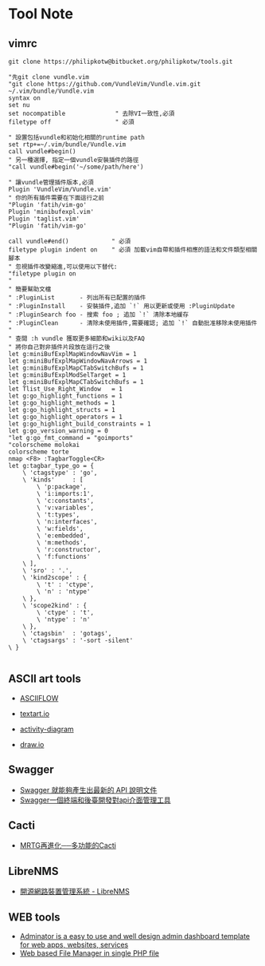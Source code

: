 Tool Note
=======



vimrc
----------

```
git clone https://philipkotw@bitbucket.org/philipkotw/tools.git

```

```
"先git clone vundle.vim
"git clone https://github.com/VundleVim/Vundle.vim.git ~/.vim/bundle/Vundle.vim
syntax on
set nu
set nocompatible              " 去除VI一致性,必須
filetype off                  " 必須

" 設置包括vundle和初始化相關的runtime path
set rtp+=~/.vim/bundle/Vundle.vim
call vundle#begin()
" 另一種選擇, 指定一個vundle安裝插件的路徑
"call vundle#begin('~/some/path/here')

" 讓vundle管理插件版本,必須
Plugin 'VundleVim/Vundle.vim'
" 你的所有插件需要在下面這行之前
"Plugin 'fatih/vim-go'
Plugin 'minibufexpl.vim'
Plugin 'taglist.vim'
"Plugin 'fatih/vim-go'

call vundle#end()            " 必須
filetype plugin indent on    " 必須 加載vim自帶和插件相應的語法和文件類型相關腳本
" 忽視插件改變縮進,可以使用以下替代:
"filetype plugin on
"
" 簡要幫助文檔
" :PluginList       - 列出所有已配置的插件
" :PluginInstall    - 安裝插件,追加 `!` 用以更新或使用 :PluginUpdate
" :PluginSearch foo - 搜索 foo ; 追加 `!` 清除本地緩存
" :PluginClean      - 清除未使用插件,需要確認; 追加 `!` 自動批准移除未使用插件
"
" 查閱 :h vundle 獲取更多細節和wiki以及FAQ
" 將你自己對非插件片段放在這行之後
let g:miniBufExplMapWindowNavVim = 1
let g:miniBufExplMapWindowNavArrows = 1
let g:miniBufExplMapCTabSwitchBufs = 1
let g:miniBufExplModSelTarget = 1
let g:miniBufExplMapCTabSwitchBufs = 1
let Tlist_Use_Right_Window   = 1
let g:go_highlight_functions = 1
let g:go_highlight_methods = 1
let g:go_highlight_structs = 1
let g:go_highlight_operators = 1
let g:go_highlight_build_constraints = 1
let g:go_version_warning = 0
"let g:go_fmt_command = "goimports"
"colorscheme molokai
colorscheme torte
nmap <F8> :TagbarToggle<CR>
let g:tagbar_type_go = {
    \ 'ctagstype' : 'go',
    \ 'kinds'     : [
        \ 'p:package',
        \ 'i:imports:1',
        \ 'c:constants',
        \ 'v:variables',
        \ 't:types',
        \ 'n:interfaces',
        \ 'w:fields',
        \ 'e:embedded',
        \ 'm:methods',
        \ 'r:constructor',
        \ 'f:functions'
    \ ],
    \ 'sro' : '.',
    \ 'kind2scope' : {
        \ 't' : 'ctype',
        \ 'n' : 'ntype'
    \ },
    \ 'scope2kind' : {
        \ 'ctype' : 't',
        \ 'ntype' : 'n'
    \ },
    \ 'ctagsbin'  : 'gotags',
    \ 'ctagsargs' : '-sort -silent'
\ }


```

ASCII art tools
----------

  * [ASCIIFLOW](http://asciiflow.com/)

  * [textart.io ](https://textart.io/sequence)

  * [activity-diagram](http://plantuml.com/zh/activity-diagram-beta )

  * [draw.io](https://www.draw.io)

Swagger
----------

  * [Swagger 就能夠產生出最新的 API 說明文件](https://medium.com/@kodofish/swagger-codegen-%E8%87%AA%E5%8B%95%E7%94%A2%E7%94%9F%E6%96%87%E4%BB%B6%E7%9A%84%E5%B7%A5%E5%85%B7-a01369046cce)
  * [Swagger一個終端和後臺開發對api介面管理工具](https://www.itread01.com/content/1548683464.html)

Cacti
----------

  * [MRTG再進化──多功能的Cacti](http://www.rl-tech.com.tw/zh-tw/article_info.php?id=44)


LibreNMS
----------
  * [開源網路裝置管理系統 - LibreNMS](http://blog.jason.tools/2017/06/librenms-networkmanager-good.html)

WEB tools
----------

  * [Adminator is a easy to use and well design admin dashboard template for web apps, websites, services](https://github.com/puikinsh/Adminator-admin-dashboard)
  * [Web based File Manager in single PHP file](https://tinyfilemanager.github.io/docs/)
